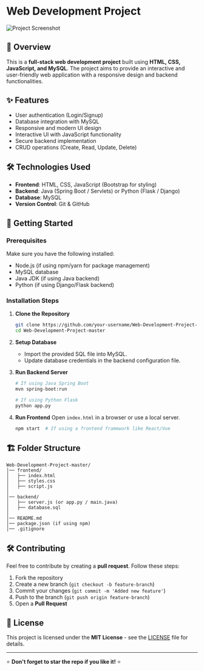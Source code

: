 # Web Development Project

![Project Screenshot](https://via.placeholder.com/800x400.png?text=Project+Screenshot)

## 📌 Overview
This is a **full-stack web development project** built using **HTML, CSS, JavaScript, and MySQL**. The project aims to provide an interactive and user-friendly web application with a responsive design and backend functionalities.

## ✨ Features
- User authentication (Login/Signup)
- Database integration with MySQL
- Responsive and modern UI design
- Interactive UI with JavaScript functionality
- Secure backend implementation
- CRUD operations (Create, Read, Update, Delete)

## 🛠️ Technologies Used
- **Frontend**: HTML, CSS, JavaScript (Bootstrap for styling)
- **Backend**: Java (Spring Boot / Servlets) or Python (Flask / Django)
- **Database**: MySQL
- **Version Control**: Git & GitHub

## 🚀 Getting Started

### Prerequisites
Make sure you have the following installed:
- Node.js (if using npm/yarn for package management)
- MySQL database
- Java JDK (if using Java backend)
- Python (if using Django/Flask backend)

### Installation Steps
1. **Clone the Repository**
   ```bash
   git clone https://github.com/your-username/Web-Development-Project-master.git
   cd Web-Development-Project-master
   ```

2. **Setup Database**
   - Import the provided SQL file into MySQL.
   - Update database credentials in the backend configuration file.

3. **Run Backend Server**
   ```bash
   # If using Java Spring Boot
   mvn spring-boot:run
   
   # If using Python Flask
   python app.py
   ```

4. **Run Frontend**
   Open `index.html` in a browser or use a local server.
   ```bash
   npm start  # If using a frontend framework like React/Vue
   ```



## 🏗️ Folder Structure
```
Web-Development-Project-master/
│── frontend/
│   ├── index.html
│   ├── styles.css
│   ├── script.js
│
│── backend/
│   ├── server.js (or app.py / main.java)
│   ├── database.sql
│
│── README.md
│── package.json (if using npm)
│── .gitignore
```

## 🛠️ Contributing
Feel free to contribute by creating a **pull request**. Follow these steps:
1. Fork the repository
2. Create a new branch (`git checkout -b feature-branch`)
3. Commit your changes (`git commit -m 'Added new feature'`)
4. Push to the branch (`git push origin feature-branch`)
5. Open a **Pull Request**

## 📜 License
This project is licensed under the **MIT License** - see the [LICENSE](LICENSE) file for details.


---
⭐ **Don't forget to star the repo if you like it!** ⭐
